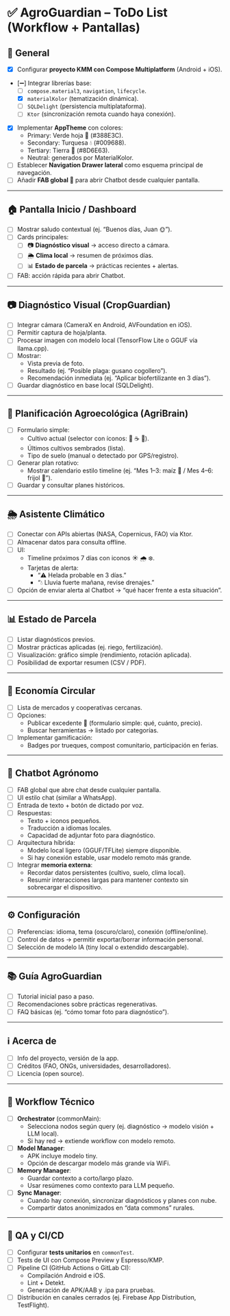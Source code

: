 # ✅ AgroGuardian – ToDo List (Workflow + Pantallas)

## 🌱 General
- [x] Configurar **proyecto KMM con Compose Multiplatform** (Android + iOS).
- [➖] Integrar librerías base:
    - [ ] `compose.material3`, `navigation`, `lifecycle`.
    - [x] `materialKolor` (tematización dinámica).
    - [ ] `SQLDelight` (persistencia multiplataforma).
    - [ ] `Ktor` (sincronización remota cuando haya conexión).
- [x] Implementar **AppTheme** con colores:
    - Primary: Verde hoja 🌿 (#388E3C).
    - Secondary: Turquesa 💧 (#009688).
    - Tertiary: Tierra 🌾 (#8D6E63).
    - Neutral: generados por MaterialKolor.
- [ ] Establecer **Navigation Drawer lateral** como esquema principal de navegación.
- [ ] Añadir **FAB global 💬** para abrir Chatbot desde cualquier pantalla.

---

## 🏠 Pantalla Inicio / Dashboard
- [ ] Mostrar saludo contextual (ej. “Buenos días, Juan 🌞”).
- [ ] Cards principales:
    - [ ] 📷 **Diagnóstico visual** → acceso directo a cámara.
    - [ ] 🌦️ **Clima local** → resumen de próximos días.
    - [ ] 📊 **Estado de parcela** → prácticas recientes + alertas.
- [ ] FAB: acción rápida para abrir Chatbot.

---

## 📷 Diagnóstico Visual (CropGuardian)
- [ ] Integrar cámara (CameraX en Android, AVFoundation en iOS).
- [ ] Permitir captura de hoja/planta.
- [ ] Procesar imagen con modelo local (TensorFlow Lite o GGUF vía llama.cpp).
- [ ] Mostrar:
    - Vista previa de foto.
    - Resultado (ej. “Posible plaga: gusano cogollero”).
    - Recomendación inmediata (ej. “Aplicar biofertilizante en 3 días”).
- [ ] Guardar diagnóstico en base local (SQLDelight).

---

## 🧮 Planificación Agroecológica (AgriBrain)
- [ ] Formulario simple:
    - Cultivo actual (selector con íconos: 🌽 ☕ 🌾).
    - Últimos cultivos sembrados (lista).
    - Tipo de suelo (manual o detectado por GPS/registro).
- [ ] Generar plan rotativo:
    - Mostrar calendario estilo timeline (ej. “Mes 1–3: maíz 🌽 / Mes 4–6: frijol 🌱”).
- [ ] Guardar y consultar planes históricos.

---

## 🌦️ Asistente Climático
- [ ] Conectar con APIs abiertas (NASA, Copernicus, FAO) vía Ktor.
- [ ] Almacenar datos para consulta offline.
- [ ] UI:
    - Timeline próximos 7 días con iconos ☀️ 🌧️ ❄️.
    - Tarjetas de alerta:
        - “⚠️ Helada probable en 3 días.”
        - “💧 Lluvia fuerte mañana, revise drenajes.”
- [ ] Opción de enviar alerta al Chatbot → “qué hacer frente a esta situación”.

---

## 📊 Estado de Parcela
- [ ] Listar diagnósticos previos.
- [ ] Mostrar prácticas aplicadas (ej. riego, fertilización).
- [ ] Visualización: gráfico simple (rendimiento, rotación aplicada).
- [ ] Posibilidad de exportar resumen (CSV / PDF).

---

## 🔁 Economía Circular
- [ ] Lista de mercados y cooperativas cercanas.
- [ ] Opciones:
    - Publicar excedente 🌽 (formulario simple: qué, cuánto, precio).
    - Buscar herramientas → listado por categorías.
- [ ] Implementar gamificación:
    - Badges por trueques, compost comunitario, participación en ferias.

---

## 💬 Chatbot Agrónomo
- [ ] FAB global que abre chat desde cualquier pantalla.
- [ ] UI estilo chat (similar a WhatsApp).
- [ ] Entrada de texto + botón de dictado por voz.
- [ ] Respuestas:
    - Texto + iconos pequeños.
    - Traducción a idiomas locales.
    - Capacidad de adjuntar foto para diagnóstico.
- [ ] Arquitectura híbrida:
    - Modelo local ligero (GGUF/TFLite) siempre disponible.
    - Si hay conexión estable, usar modelo remoto más grande.
- [ ] Integrar **memoria externa**:
    - Recordar datos persistentes (cultivo, suelo, clima local).
    - Resumir interacciones largas para mantener contexto sin sobrecargar el dispositivo.

---

## ⚙️ Configuración
- [ ] Preferencias: idioma, tema (oscuro/claro), conexión (offline/online).
- [ ] Control de datos → permitir exportar/borrar información personal.
- [ ] Selección de modelo IA (tiny local o extendido descargable).

---

## 📚 Guía AgroGuardian
- [ ] Tutorial inicial paso a paso.
- [ ] Recomendaciones sobre prácticas regenerativas.
- [ ] FAQ básicas (ej. “cómo tomar foto para diagnóstico”).

---

## ℹ️ Acerca de
- [ ] Info del proyecto, versión de la app.
- [ ] Créditos (FAO, ONGs, universidades, desarrolladores).
- [ ] Licencia (open source).

---

## 🧩 Workflow Técnico
- [ ] **Orchestrator** (commonMain):
    - Selecciona nodos según query (ej. diagnóstico → modelo visión + LLM local).
    - Si hay red → extiende workflow con modelo remoto.
- [ ] **Model Manager**:
    - APK incluye modelo tiny.
    - Opción de descargar modelo más grande vía WiFi.
- [ ] **Memory Manager**:
    - Guardar contexto a corto/largo plazo.
    - Usar resúmenes como contexto para LLM pequeño.
- [ ] **Sync Manager**:
    - Cuando hay conexión, sincronizar diagnósticos y planes con nube.
    - Compartir datos anonimizados en “data commons” rurales.

---

## 🔬 QA y CI/CD
- [ ] Configurar **tests unitarios** en `commonTest`.
- [ ] Tests de UI con Compose Preview y Espresso/KMP.
- [ ] Pipeline CI (GitHub Actions o GitLab CI):
    - Compilación Android e iOS.
    - Lint + Detekt.
    - Generación de APK/AAB y .ipa para pruebas.
- [ ] Distribución en canales cerrados (ej. Firebase App Distribution, TestFlight).